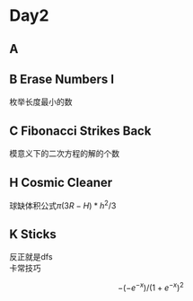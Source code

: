 # Day2

## A

## B Erase Numbers I

枚举长度最小的数

## C Fibonacci Strikes Back

模意义下的二次方程的解的个数

## H Cosmic Cleaner

球缺体积公式$\pi(3R-H)*h^2/3$

## K Sticks

反正就是dfs  
卡常技巧

$$
-(-e^{-x})/(1+e^{-x})^2
$$

